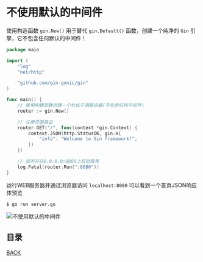 # 不使用默认的中间件

使用构造函数 `gin.New()` 用于替代 `gin.Default()`  函数，创建一个纯净的 `Gin` 引擎，它不包含任何默认的中间件！

```go
package main

import (
	"log"
	"net/http"

	"github.com/gin-gonic/gin"
)

func main() {
	// 使用构建函数创建一个杜松子酒路由器(不包含任何中间件)
	router := gin.New()

	// 注册页面路由
	router.GET("/", func(context *gin.Context) {
		context.JSON(http.StatusOK, gin.H{
			"info": "Welcome to Gin framework!",
		})
	})

	// 监听并在0.0.0.0:8080上启动服务
	log.Fatal(router.Run(":8080"))
}
```

运行WEB服务器并通过浏览器访问 `localhost:8080` 可以看到一个首页JSON响应体预览

```shell
$ go run server.go
```

![不使用默认的中间件](https://lucklit.oss-cn-beijing.aliyuncs.com/written/Snip20191218_68.png)

## 目录

[BACK](../gin-use.md)